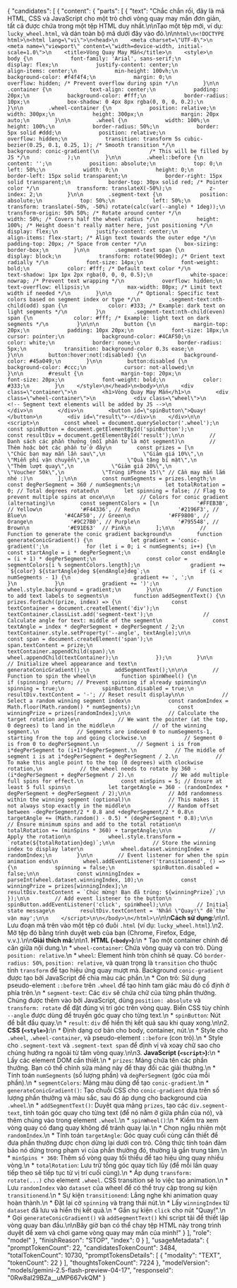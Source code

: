{
    "candidates": [
        {
            "content": {
                "parts": [
                    {
                        "text": "Chắc chắn rồi, đây là mã HTML, CSS và JavaScript cho một trò chơi vòng quay may mắn đơn giản, tất cả được chứa trong một tệp HTML duy nhất.\n\nTạo một tệp mới, ví dụ: `lucky_wheel.html`, và dán toàn bộ mã dưới đây vào đó.\n\n```html\n<!DOCTYPE html>\n<html lang=\"vi\">\n<head>\n    <meta charset=\"UTF-8\">\n    <meta name=\"viewport\" content=\"width=device-width, initial-scale=1.0\">\n    <title>Vòng Quay May Mắn</title>\n    <style>\n        body {\n            font-family: 'Arial', sans-serif;\n            display: flex;\n            justify-content: center;\n            align-items: center;\n            min-height: 100vh;\n            background-color: #f4f4f4;\n            margin: 0;\n            overflow: hidden; /* Prevent overflow during spin */\n        }\n\n        .container {\n            text-align: center;\n            padding: 20px;\n            background-color: #fff;\n            border-radius: 10px;\n            box-shadow: 0 4px 8px rgba(0, 0, 0, 0.2);\n        }\n\n        .wheel-container {\n            position: relative;\n            width: 300px;\n            height: 300px;\n            margin: 20px auto;\n        }\n\n        .wheel {\n            width: 100%;\n            height: 100%;\n            border-radius: 50%;\n            border: 5px solid #ddd;\n            position: relative;\n            overflow: hidden;\n            transition: transform 5s cubic-bezier(0.25, 0.1, 0.25, 1); /* Smooth transition */\n            background: conic-gradient(\n                /* This will be filled by JS */\n            );\n        }\n\n        .wheel::before {\n            content: '';\n            position: absolute;\n            top: 0;\n            left: 50%;\n            width: 0;\n            height: 0;\n            border-left: 15px solid transparent;\n            border-right: 15px solid transparent;\n            border-top: 30px solid red; /* Pointer color */\n            transform: translateX(-50%);\n            z-index: 2;\n        }\n\n        .segment-text {\n            position: absolute;\n            top: 50%;\n            left: 50%;\n            transform: translate(-50%, -50%) rotate(calc(var(--angle) * 1deg));\n            transform-origin: 50% 50%; /* Rotate around center */\n            width: 50%; /* Covers half the wheel radius */\n            height: 100%; /* Height doesn't really matter here, just positioning */\n            display: flex;\n            justify-content: center;\n            align-items: flex-start; /* Align text towards the outer edge */\n            padding-top: 20px; /* Space from center */\n            box-sizing: border-box;\n        }\n\n        .segment-text span {\n            display: block;\n            transform: rotate(90deg); /* Orient text radially */\n            font-size: 14px;\n            font-weight: bold;\n            color: #fff; /* Default text color */\n            text-shadow: 1px 1px 2px rgba(0, 0, 0, 0.5);\n            white-space: nowrap; /* Prevent text wrapping */\n            overflow: hidden;\n            text-overflow: ellipsis;\n            max-width: 80px; /* Limit text width if needed */\n        }\n\n        /* Optional: Specific text colors based on segment index or type */\n         .segment-text:nth-child(odd) span {\n             color: #333; /* Example: dark text on light segments */\n         }\n         .segment-text:nth-child(even) span {\n             color: #fff; /* Example: light text on dark segments */\n         }\n\n\n        button {\n            margin-top: 20px;\n            padding: 10px 20px;\n            font-size: 18px;\n            cursor: pointer;\n            background-color: #4CAF50;\n            color: white;\n            border: none;\n            border-radius: 5px;\n            transition: background-color 0.3s ease;\n        }\n\n        button:hover:not(:disabled) {\n            background-color: #45a049;\n        }\n\n        button:disabled {\n            background-color: #ccc;\n            cursor: not-allowed;\n        }\n\n        #result {\n            margin-top: 20px;\n            font-size: 20px;\n            font-weight: bold;\n            color: #333;\n        }\n    </style>\n</head>\n<body>\n\n    <div class=\"container\">\n        <h1>Vòng Quay May Mắn</h1>\n        <div class=\"wheel-container\">\n            <div class=\"wheel\">\n                <!-- Segment text elements will be added by JS -->\n            </div>\n        </div>\n        <button id=\"spinButton\">Quay!</button>\n        <div id=\"result\">-</div>\n    </div>\n\n    <script>\n        const wheel = document.querySelector('.wheel');\n        const spinButton = document.getElementById('spinButton');\n        const resultDiv = document.getElementById('result');\n\n        // Danh sách các phần thưởng (mỗi phần tử là một segment)\n        // Thêm hoặc bớt các phần tử ở đây\n        const prizes = [\n            \"Chúc bạn may mắn lần sau\",\n            \"Giảm giá 10%\",\n            \"Miễn phí vận chuyển\",\n            \"Quà tặng bí mật\",\n            \"Thêm lượt quay\",\n            \"Giảm giá 20%\",\n            \"Voucher 50k\",\n            \"Trúng iPhone 15!\" // Cần may mắn lắm nhé :)\n        ];\n\n        const numSegments = prizes.length;\n        const degPerSegment = 360 / numSegments;\n        let totalRotation = 0; // Total degrees rotated\n        let spinning = false; // Flag to prevent multiple spins at once\n\n        // Colors for conic gradient (alternating)\n        const segmentColors = [\n            '#FFEB3B', // Yellow\n            '#F44336', // Red\n            '#2196F3', // Blue\n            '#4CAF50', // Green\n            '#FF9800', // Orange\n            '#9C27B0', // Purple\n            '#795548', // Brown\n            '#E91E63'  // Pink\n        ];\n\n        // Function to generate the conic gradient background\n        function generateConicGradient() {\n            let gradient = 'conic-gradient(';\n            for (let i = 0; i < numSegments; i++) {\n                const startAngle = i * degPerSegment;\n                const endAngle = (i + 1) * degPerSegment;\n                const color = segmentColors[i % segmentColors.length];\n                gradient += `${color} ${startAngle}deg ${endAngle}deg`;\n                if (i < numSegments - 1) {\n                    gradient += ', ';\n                }\n            }\n            gradient += ')';\n            wheel.style.background = gradient;\n        }\n\n        // Function to add text labels to segments\n        function addSegmentText() {\n            prizes.forEach((prize, index) => {\n                const textContainer = document.createElement('div');\n                textContainer.classList.add('segment-text');\n                // Calculate angle for text: middle of the segment\n                const textAngle = index * degPerSegment + degPerSegment / 2;\n                textContainer.style.setProperty('--angle', textAngle);\n\n                const span = document.createElement('span');\n                span.textContent = prize;\n                textContainer.appendChild(span);\n                wheel.appendChild(textContainer);\n            });\n        }\n\n        // Initialize wheel appearance and text\n        generateConicGradient();\n        addSegmentText();\n\n\n        // Function to spin the wheel\n        function spinWheel() {\n            if (spinning) return; // Prevent spinning if already spinning\n            spinning = true;\n            spinButton.disabled = true;\n            resultDiv.textContent = '-'; // Reset result display\n\n            // Select a random winning segment index\n            const randomIndex = Math.floor(Math.random() * numSegments);\n            const winningPrize = prizes[randomIndex];\n\n            // Calculate the target rotation angle\n            // We want the pointer (at the top, 0 degrees) to land in the middle\n            // of the winning segment.\n            // Segments are indexed 0 to numSegments-1, starting from the top and going clockwise.\n            // Segment 0 is from 0 to degPerSegment.\n            // Segment i is from i*degPerSegment to (i+1)*degPerSegment.\n            // The middle of segment i is at i*degPerSegment + degPerSegment / 2.\n            // To make this angle point to the top (0 degrees) with clockwise rotation,\n            // the wheel needs to rotate by 360 - (i*degPerSegment + degPerSegment / 2).\n            // We add multiple full spins for effect.\n            const minSpins = 5; // Ensure at least 5 full spins\n            let targetAngle = 360 - (randomIndex * degPerSegment + degPerSegment / 2);\n\n            // Add randomness within the winning segment (optional)\n            // This makes it not always stop exactly in the middle\n            // Random offset between -degPerSegment/2 * 0.8 and +degPerSegment/2 * 0.8\n            targetAngle += (Math.random() - 0.5) * (degPerSegment * 0.8);\n\n            // Ensure minimum spins and add to the total rotation\n            totalRotation += (minSpins * 360) + targetAngle;\n\n            // Apply the rotation\n            wheel.style.transform = `rotate(${totalRotation}deg)`;\n\n            // Store the winning index to display later\n            wheel.dataset.winningIndex = randomIndex;\n        }\n\n        // Event listener for when the spin animation ends\n        wheel.addEventListener('transitionend', () => {\n            spinning = false;\n            spinButton.disabled = false;\n\n            const winningIndex = parseInt(wheel.dataset.winningIndex, 10);\n            const winningPrize = prizes[winningIndex];\n            resultDiv.textContent = `Chúc mừng! Bạn đã trúng: ${winningPrize}`;\n        });\n\n        // Add event listener to the button\n        spinButton.addEventListener('click', spinWheel);\n\n        // Initial state message\n        resultDiv.textContent = 'Nhấn \"Quay!\" để thử vận may';\n\n    </script>\n\n</body>\n</html>\n```\n\n**Cách sử dụng:**\n\n1.  Lưu đoạn mã trên vào một tệp có đuôi `.html` (ví dụ: `lucky_wheel.html`).\n2.  Mở tệp đó bằng trình duyệt web của bạn (Chrome, Firefox, Edge, v.v.).\n\n**Giải thích mã:**\n\n1.  **HTML (`<body>`):**\n    *   Tạo một container chính để căn giữa nội dung.\n    *   `wheel-container`: Chứa vòng quay và con trỏ. Dùng `position: relative`.\n    *   `wheel`: Element hình tròn chính sẽ quay. Có `border-radius: 50%`, `position: relative`, và quan trọng là `transition` cho thuộc tính `transform` để tạo hiệu ứng quay mượt mà. Background `conic-gradient` được tạo bởi JavaScript để chia màu các phần.\n    *   Con trỏ: Sử dụng pseudo-element `::before` trên `.wheel` để tạo hình tam giác màu đỏ cố định ở phía trên.\n    *   `segment-text`: Các `div` sẽ chứa chữ của từng phần thưởng. Chúng được thêm vào bởi JavaScript, dùng `position: absolute` và `transform: rotate` để đặt đúng vị trí góc trên vòng quay. Biến CSS tùy chỉnh `--angle` được dùng để truyền góc quay cho từng text.\n    *   `spinButton`: Nút để bắt đầu quay.\n    *   `result`: `div` để hiển thị kết quả sau khi quay xong.\n\n2.  **CSS (`<style>`):**\n    *   Định dạng cơ bản cho body, container, nút.\n    *   Style cho `.wheel`, `.wheel-container`, và pseudo-element `::before` (con trỏ).\n    *   Style cho `.segment-text` và `.segment-text span` để định vị và xoay chữ sao cho chúng hướng ra ngoài từ tâm vòng quay.\n\n3.  **JavaScript (`<script>`):**\n    *   Lấy các element DOM cần thiết.\n    *   `prizes`: Mảng chứa tên các phần thưởng. Bạn có thể chỉnh sửa mảng này để thay đổi các giải thưởng.\n    *   Tính toán `numSegments` (số lượng phần) và `degPerSegment` (góc của mỗi phần).\n    *   `segmentColors`: Mảng màu dùng để tạo `conic-gradient`.\n    *   `generateConicGradient()`: Tạo chuỗi CSS cho `conic-gradient` dựa trên số lượng phần thưởng và màu sắc, sau đó áp dụng cho background của `.wheel`.\n    *   `addSegmentText()`: Duyệt qua mảng `prizes`, tạo các `div.segment-text`, tính toán góc quay cho từng text (để nó nằm ở giữa phần của nó), và thêm chúng vào trong element `.wheel`.\n    *   `spinWheel()`:\n        *   Kiểm tra xem vòng quay có đang quay không để tránh quay lại.\n        *   Chọn ngẫu nhiên một `randomIndex`.\n        *   Tính toán `targetAngle`: Góc quay cuối cùng cần thiết để đưa phần thưởng được chọn dừng lại dưới con trỏ. Công thức tính toán đảm bảo nó dừng trong phạm vi của phần thưởng đó, thường là gần trung tâm.\n        *   `minSpins * 360`: Thêm số vòng quay tối thiểu để tạo hiệu ứng quay nhiều vòng.\n        *   `totalRotation`: Lưu trữ tổng góc quay tích lũy (để mỗi lần quay tiếp theo sẽ tiếp tục từ vị trí cuối cùng).\n        *   Áp dụng `transform: rotate(...)` cho element `.wheel`. CSS transition sẽ lo việc tạo animation.\n        *   Lưu `randomIndex` vào `dataset` của wheel để có thể truy cập trong sự kiện `transitionend`.\n    *   Sự kiện `transitionend`: Lắng nghe khi animation quay hoàn thành.\n        *   Đặt lại cờ `spinning` và trạng thái nút.\n        *   Lấy `winningIndex` từ `dataset` đã lưu và hiển thị kết quả.\n    *   Gắn sự kiện `click` cho nút \"Quay!\".\n    *   Gọi `generateConicGradient()` và `addSegmentText()` khi script tải để thiết lập vòng quay ban đầu.\n\nBây giờ bạn có thể chạy tệp HTML này trong trình duyệt để xem và chơi game vòng quay may mắn của mình!"
                    }
                ],
                "role": "model"
            },
            "finishReason": "STOP",
            "index": 0
        }
    ],
    "usageMetadata": {
        "promptTokenCount": 22,
        "candidatesTokenCount": 3484,
        "totalTokenCount": 10730,
        "promptTokensDetails": [
            {
                "modality": "TEXT",
                "tokenCount": 22
            }
        ],
        "thoughtsTokenCount": 7224
    },
    "modelVersion": "models/gemini-2.5-flash-preview-04-17",
    "responseId": "0Rw8aI29BZa__uMP667vkQM"
}